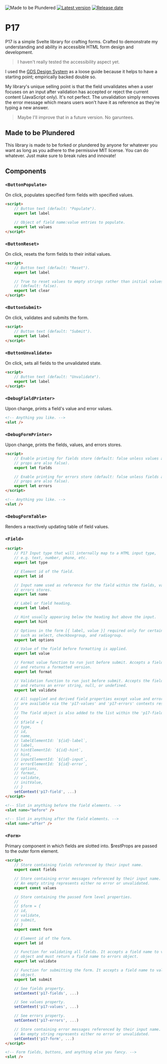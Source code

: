 ![Made to be Plundered](https://img.shields.io/badge/Made%20to%20be%20Plundered-royalblue)
[![Latest version](https://img.shields.io/github/v/release/PaulioRandall/p17)](https://github.com/PaulioRandall/p17/releases)
[![Release date](https://img.shields.io/github/release-date/PaulioRandall/p17)](https://github.com/PaulioRandall/p17/releases)

# P17

P17 is a simple Svelte library for crafting forms. Crafted to demonstrate my understanding and ability in accessible HTML form design and development.

> I haven't really tested the accessibility aspect yet.

I used the [GDS Design System](https://design-system.service.gov.uk/) as a loose guide because it helps to have a starting point; empirically backed double so.

My library's unique selling point is that the field unvalidates when a user focuses on an input after validation has accepted or reject the current content (JavaScript only). It's not perfect. The unvalidation simply removes the error message which means users won't have it as reference as they're typing a new answer.

> Maybe I'll improve that in a future version. No garuntees.

## Made to be Plundered

This library is made to be forked or plundered by anyone for whatever you want as long as you adhere to the permissive MIT license. You can do whatever. Just make sure to break rules and innovate!

## Components

### `<ButtonPopulate>`

On click, populates specified form fields with specified values.

```html
<script>
	// Button text (default: "Populate").
	export let label

	// Object of field name:value entries to populate.
	export let values
</script>
```

### `<ButtonReset>`

On click, resets the form fields to their initial values.

```html
<script>
	// Button text (default: "Reset").
	export let label

	// True to reset values to empty strings rather than initial values
	// (default: false).
	export let clear
</script>
```

### `<ButtonSubmit>`

On click, validates and submits the form.

```html
<script>
	// Button text (default: "Submit").
	export let label
</script>
```

### `<ButtonUnvalidate>`

On click, sets all fields to the unvalidated state.

```html
<script>
	// Button text (default: "Unvalidate").
	export let label
</script>
```

### `<DebugFieldPrinter>`

Upon change, prints a field's value and error values.

```html
<!-- Anything you like. -->
<slot />
```

### `<DebugFormPrinter>`

Upon change, prints the fields, values, and errors stores.

```html
<script>
	// Enable printing for fields store (default: false unless values and errors
	// props are also false).
	export let fields

	// Enable printing for errors store (default: false unless fields and values
	// props are also false).
	export let errors
</script>

<!-- Anything you like. -->
<slot />
```

### `<DebugFormTable>`

Renders a reactively updating table of field values.

### `<Field>`

```html
<script>
	// P17 Input type that will internally map to a HTML input type,
	// e.g. text, number, phone, etc.
	export let type

	// Element id of the field.
	export let id

	// Input name used as reference for the field within the fields, values, and
	// errors stores.
	export let name

	// Label or field heading.
	export let label

	// Hint usually appearing below the heading but above the input.
	export let hint

	// Options in the form [{ label, value }] required only for certain fields
	// such as select, checkboxgroup, and radiogroup.
	export let options

	// Value of the field before formatting is applied.
	export let value

	// Format value function to run just before submit. Accepts a field value
	// and returns a formatted version.
	export let format

	// Validation function to run just before submit. Accepts the field value
	// and returns an error string, null, or undefined.
	export let validate

	// All supplied and derived field properties except value and error which
	// are available via the 'p17-values' and 'p17-errors' contexts respectively.
	// 
	// The field object is also added to the list within the 'p17-fields' context.
	// 
	// $field = {
	// type,
	// id,
	// name,
	// labelElementId: `${id}-label`,
	// label,
	// hintElementId: `${id}-hint`,
	// hint,
	// inputElementId: `${id}-input`,
	// errorElementId: `${id}-error`,
	// options,
	// format,
	// validate,
	// initValue,
	// }
	setContext('p17-field', ...)
</script>

<!-- Slot in anything before the field elements. -->
<slot name="before" />

<!-- Slot in anything after the field elements. -->
<slot name="after" />
```

### `<Form>`

Primary component in which fields are slotted into.
 $restProps are passed to the outer form element.

```html
<script>
	// Store containing fields referenced by their input name.
	export const fields

	// Store containing error messages referenced by their input name.
	// An empty string represents either no error or unvalidated.
	export const values

	// Store containing the passed form level properties.
	// 
	// $form = {
	// id,
	// validate,
	// submit,
	// }
	export const form

	// Element id of the form.
	export let id

	// Function for validating all fields. It accepts a field name to value
	// object and must return a field name to errors object.
	export let validate

	// Function for submitting the form. It accepts a field name to value
	// object.
	export let submit

	// See fields property.
	setContext('p17-fields', ...)

	// See values property.
	setContext('p17-values', ...)

	// See errors property.
	setContext('p17-errors', ...)

	// Store containing error messages referenced by their input name.
	// An empty string represents either no error or unvalidated.
	setContext('p17-form', ...)
</script>

<!-- Form fields, buttons, and anything else you fancy. -->
<slot />
```
